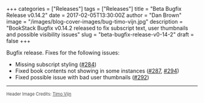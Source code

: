 +++
categories = ["Releases"]
tags = ["Releases"]
title = "Beta Bugfix Release v0.14.2"
date = 2017-02-05T13:30:00Z
author = "Dan Brown"
image = "/images/blog-cover-images/bug-timo-vijn.jpg"
description = "BookStack Bugfix v0.14.2 released to fix subscript text, user thumbnails and possible visibility issues"
slug = "beta-bugfix-release-v0-14-2"
draft = false
+++

Bugfix release. Fixes for the following issues:

* Missing subscript styling ([#284](https://github.com/BookStackApp/BookStack/issues/284))
* Fixed book contents not showing in some instances ([#287](https://github.com/BookStackApp/BookStack/issues/287), [#294](https://github.com/BookStackApp/BookStack/issues/294))
* Fixed possible issue with bad user thumbnails ([#292](https://github.com/BookStackApp/BookStack/issues/292))


----

<span style="font-size: 0.8em;opacity:0.8;">Header Image Credits: <a href="https://unsplash.com/@timovijn" target="_blank">Timo Vijn</a></span>
